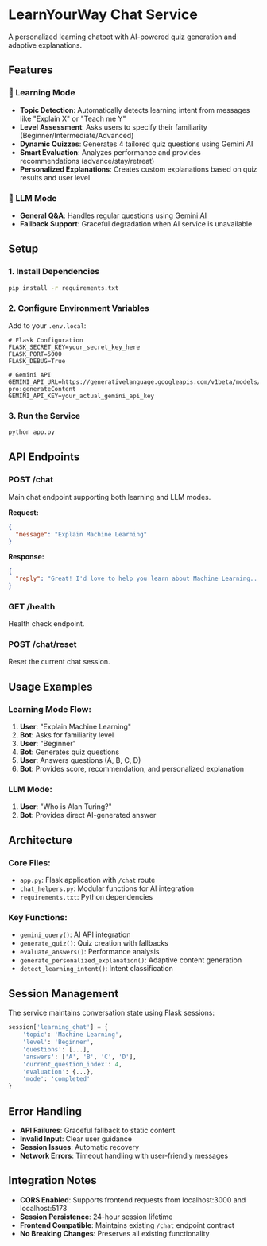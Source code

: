 # LearnYourWay Chat Service

A personalized learning chatbot with AI-powered quiz generation and adaptive explanations.

## Features

### 🎯 Learning Mode
- **Topic Detection**: Automatically detects learning intent from messages like "Explain X" or "Teach me Y"
- **Level Assessment**: Asks users to specify their familiarity (Beginner/Intermediate/Advanced)
- **Dynamic Quizzes**: Generates 4 tailored quiz questions using Gemini AI
- **Smart Evaluation**: Analyzes performance and provides recommendations (advance/stay/retreat)
- **Personalized Explanations**: Creates custom explanations based on quiz results and user level

### 💬 LLM Mode
- **General Q&A**: Handles regular questions using Gemini AI
- **Fallback Support**: Graceful degradation when AI service is unavailable

## Setup

### 1. Install Dependencies
```bash
pip install -r requirements.txt
```

### 2. Configure Environment Variables
Add to your `.env.local`:
```env
# Flask Configuration
FLASK_SECRET_KEY=your_secret_key_here
FLASK_PORT=5000
FLASK_DEBUG=True

# Gemini API
GEMINI_API_URL=https://generativelanguage.googleapis.com/v1beta/models/gemini-pro:generateContent
GEMINI_API_KEY=your_actual_gemini_api_key
```

### 3. Run the Service
```bash
python app.py
```

## API Endpoints

### POST /chat
Main chat endpoint supporting both learning and LLM modes.

**Request:**
```json
{
  "message": "Explain Machine Learning"
}
```

**Response:**
```json
{
  "reply": "Great! I'd love to help you learn about Machine Learning..."
}
```

### GET /health
Health check endpoint.

### POST /chat/reset
Reset the current chat session.

## Usage Examples

### Learning Mode Flow:
1. **User**: "Explain Machine Learning"
2. **Bot**: Asks for familiarity level
3. **User**: "Beginner"
4. **Bot**: Generates quiz questions
5. **User**: Answers questions (A, B, C, D)
6. **Bot**: Provides score, recommendation, and personalized explanation

### LLM Mode:
1. **User**: "Who is Alan Turing?"
2. **Bot**: Provides direct AI-generated answer

## Architecture

### Core Files:
- `app.py`: Flask application with `/chat` route
- `chat_helpers.py`: Modular functions for AI integration
- `requirements.txt`: Python dependencies

### Key Functions:
- `gemini_query()`: AI API integration
- `generate_quiz()`: Quiz creation with fallbacks
- `evaluate_answers()`: Performance analysis
- `generate_personalized_explanation()`: Adaptive content generation
- `detect_learning_intent()`: Intent classification

## Session Management

The service maintains conversation state using Flask sessions:
```python
session['learning_chat'] = {
    'topic': 'Machine Learning',
    'level': 'Beginner',
    'questions': [...],
    'answers': ['A', 'B', 'C', 'D'],
    'current_question_index': 4,
    'evaluation': {...},
    'mode': 'completed'
}
```

## Error Handling

- **API Failures**: Graceful fallback to static content
- **Invalid Input**: Clear user guidance
- **Session Issues**: Automatic recovery
- **Network Errors**: Timeout handling with user-friendly messages

## Integration Notes

- **CORS Enabled**: Supports frontend requests from localhost:3000 and localhost:5173
- **Session Persistence**: 24-hour session lifetime
- **Frontend Compatible**: Maintains existing `/chat` endpoint contract
- **No Breaking Changes**: Preserves all existing functionality
